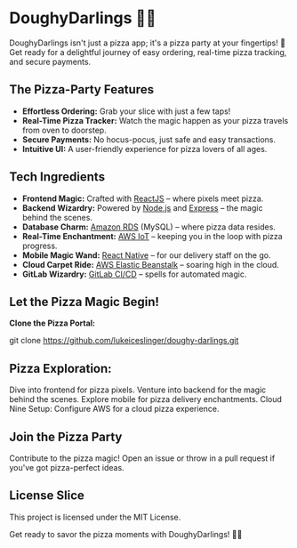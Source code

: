 # DoughyDarlings 🍕✨

DoughyDarlings isn't just a pizza app; it's a pizza party at your fingertips! 🎉 Get ready for a delightful journey of easy ordering, real-time pizza tracking, and secure payments.

## The Pizza-Party Features

- **Effortless Ordering:** Grab your slice with just a few taps!
- **Real-Time Pizza Tracker:** Watch the magic happen as your pizza travels from oven to doorstep.
- **Secure Payments:** No hocus-pocus, just safe and easy transactions.
- **Intuitive UI:** A user-friendly experience for pizza lovers of all ages.

## Tech Ingredients

- **Frontend Magic:** Crafted with [ReactJS](https://reactjs.org/) – where pixels meet pizza.
- **Backend Wizardry:** Powered by [Node.js](https://nodejs.org/) and [Express](https://expressjs.com/) – the magic behind the scenes.
- **Database Charm:** [Amazon RDS](https://aws.amazon.com/rds/) (MySQL) – where pizza data resides.
- **Real-Time Enchantment:** [AWS IoT](https://aws.amazon.com/iot/) – keeping you in the loop with pizza progress.
- **Mobile Magic Wand:** [React Native](https://reactnative.dev/) – for our delivery staff on the go.
- **Cloud Carpet Ride:** [AWS Elastic Beanstalk](https://aws.amazon.com/elasticbeanstalk/) – soaring high in the cloud.
- **GitLab Wizardry:** [GitLab CI/CD](https://docs.gitlab.com/ee/ci/) – spells for automated magic.

## Let the Pizza Magic Begin!

**Clone the Pizza Portal:**

   git clone https://github.com/lukeiceslinger/doughy-darlings.git
   
## Pizza Exploration:

Dive into frontend for pizza pixels.
Venture into backend for the magic behind the scenes.
Explore mobile for pizza delivery enchantments.
Cloud Nine Setup:
Configure AWS for a cloud pizza experience.

## Join the Pizza Party

Contribute to the pizza magic! Open an issue or throw in a pull request if you've got pizza-perfect ideas.

## License Slice

This project is licensed under the MIT License.

Get ready to savor the pizza moments with DoughyDarlings! 🍕✨
